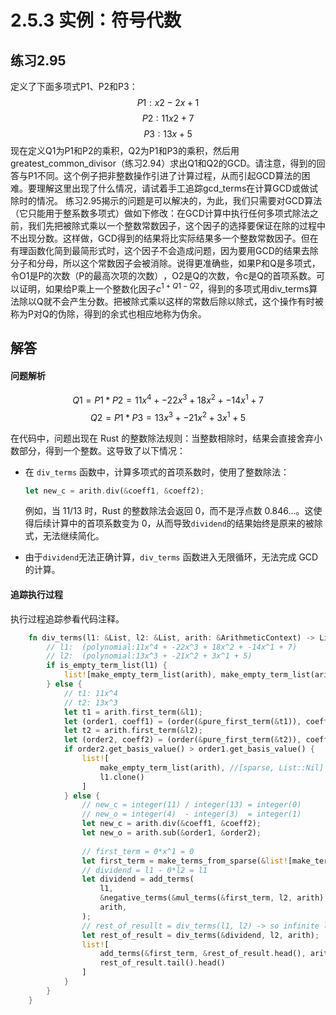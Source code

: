 # 2.5.3 实例：符号代数
## 练习2.95
定义了下面多项式P1、P2和P3：
$$P1:x2-2x+1$$
$$P2:11x2+7$$
$$P3:13x+5$$
现在定义Q1为P1和P2的乘积，Q2为P1和P3的乘积，然后用greatest_common_divisor（练习2.94）求出Q1和Q2的GCD。请注意，得到的回答与P1不同。这个例子把非整数操作引进了计算过程，从而引起GCD算法的困难。要理解这里出现了什么情况，请试着手工追踪gcd_terms在计算GCD或做试除时的情况。
练习2.95揭示的问题是可以解决的，为此，我们只需要对GCD算法（它只能用于整系数多项式）做如下修改：在GCD计算中执行任何多项式除法之前，我们先把被除式乘以一个整数常数因子，这个因子的选择要保证在除的过程中不出现分数。这样做，GCD得到的结果将比实际结果多一个整数常数因子。但在有理函数化简到最简形式时，这个因子不会造成问题，因为要用GCD的结果去除分子和分母，所以这个常数因子会被消除。说得更准确些，如果P和Q是多项式，令O1是P的次数（P的最高次项的次数）​，O2是Q的次数，令c是Q的首项系数。可以证明，如果给P乘上一个整数化因子$c^{1+Q1-Q2}$，得到的多项式用div_terms算法除以Q就不会产生分数。把被除式乘以这样的常数后除以除式，这个操作有时被称为P对Q的伪除，得到的余式也相应地称为伪余。

## 解答

#### 问题解析

$$Q1=P1*P2=11x^4 + -22x^3 + 18x^2 + -14x^1 + 7$$
$$Q2=P1*P3=13x^3 + -21x^2 + 3x^1 + 5$$

在代码中，问题出现在 Rust 的整数除法规则：当整数相除时，结果会直接舍弃小数部分，得到一个整数。这导致了以下情况：

* 在 `div_terms` 函数中，计算多项式的首项系数时，使用了整数除法：
    ```rust
    let new_c = arith.div(&coeff1, &coeff2);
    ```
    例如，当 $11/13$ 时，Rust 的整数除法会返回 $0$，而不是浮点数 $0.846...$。这使得后续计算中的首项系数变为 $0$，从而导致`dividend`的结果始终是原来的被除式，无法继续简化。

* 由于`dividend`无法正确计算，`div_terms` 函数进入无限循环，无法完成 GCD 的计算。

#### 追踪执行过程
执行过程追踪参看代码注释。
```rust
    fn div_terms(l1: &List, l2: &List, arith: &ArithmeticContext) -> List {
        // l1:  (polynomial:11x^4 + -22x^3 + 18x^2 + -14x^1 + 7)
        // l2:  (polynomial:13x^3 + -21x^2 + 3x^1 + 5)
        if is_empty_term_list(l1) {
            list![make_empty_term_list(arith), make_empty_term_list(arith)] //[sparse, List::Nil]
        } else {
            // t1: 11x^4
            // t2: 13x^3
            let t1 = arith.first_term(&l1);
            let (order1, coeff1) = (order(&pure_first_term(&t1)), coeff(&pure_first_term(&t1)));
            let t2 = arith.first_term(&l2);
            let (order2, coeff2) = (order(&pure_first_term(&t2)), coeff(&pure_first_term(&t2)));
            if order2.get_basis_value() > order1.get_basis_value() {
                list![
                    make_empty_term_list(arith), //[sparse, List::Nil]
                    l1.clone()
                ]
            } else {
                // new_c = integer(11) / integer(13) = integer(0)
                // new_o = integer(4)  - integer(3)  = integer(1) 
                let new_c = arith.div(&coeff1, &coeff2);
                let new_o = arith.sub(&order1, &order2);
 
                // first_term = 0*x^1 = 0
                let first_term = make_terms_from_sparse(&list![make_term(new_o, new_c)], arith);
                // dividend = l1 - 0*l2 = l1
                let dividend = add_terms(
                    l1,
                    &negative_terms(&mul_terms(&first_term, l2, arith), arith),
                    arith,
                );
                // rest_of_resullt = div_terms(l1, l2) -> so infinite loop
                let rest_of_result = div_terms(&dividend, l2, arith);
                list![
                    add_terms(&first_term, &rest_of_result.head(), arith),
                    rest_of_result.tail().head()
                ]
            }
        }
    }
```